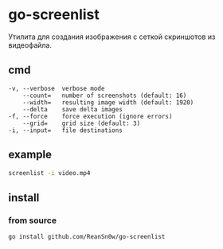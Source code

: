 # go-screenlist

Утилита для создания изображения с сеткой скриншотов из видеофайла.

## cmd
```
-v, --verbose  verbose mode
    --count=   number of screenshots (default: 16)
    --width=   resulting image width (default: 1920)
    --delta    save delta images
-f, --force    force execution (ignore errors)
    --grid=    grid size (default: 3)
-i, --input=   file destinations
```

## example
```bash
screenlist -i video.mp4
```

## install

### from source
```bash
go install github.com/ReanSn0w/go-screenlist
```